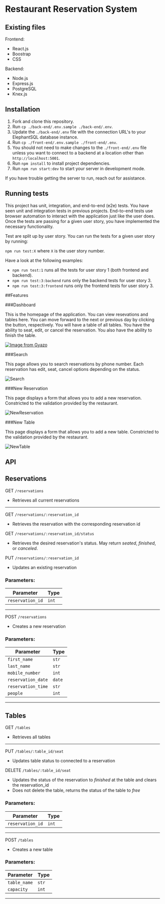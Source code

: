 # Restaurant Reservation System

## Existing files

Frontend:

- React.js
- Boostrap
- CSS

Backend:

- Node.js
- Express.js
- PostgreSQL
- Knex.js


## Installation

1. Fork and clone this repository.
1. Run `cp ./back-end/.env.sample ./back-end/.env`.
1. Update the `./back-end/.env` file with the connection URL's to your ElephantSQL database instance.
1. Run `cp ./front-end/.env.sample ./front-end/.env`.
1. You should not need to make changes to the `./front-end/.env` file unless you want to connect to a backend at a location other than `http://localhost:5001`.
1. Run `npm install` to install project dependencies.
1. Run `npm run start:dev` to start your server in development mode.

If you have trouble getting the server to run, reach out for assistance.

## Running tests

This project has unit, integration, and end-to-end (e2e) tests. You have seen unit and integration tests in previous projects.
End-to-end tests use browser automation to interact with the application just like the user does.
Once the tests are passing for a given user story, you have implemented the necessary functionality.

Test are split up by user story. You can run the tests for a given user story by running:

`npm run test:X` where `X` is the user story number.

Have a look at the following examples:

- `npm run test:1` runs all the tests for user story 1 (both frontend and backend).
- `npm run test:3:backend` runs only the backend tests for user story 3.
- `npm run test:3:frontend` runs only the frontend tests for user story 3.

##Features

###Dashboard

This is the homepage of the application.  You can view resevations and tables here.  You can move forward to the next or previous day by clicking the button, respectively.  You will have a table of all tables.  You have the ability to seat, edit, or cancel the reservation.  You also have the ability to finish the table.

[![Image from Gyazo](https://i.gyazo.com/06bdd08ce71c86047f2342fab7a6cd8e.png)](https://gyazo.com/06bdd08ce71c86047f2342fab7a6cd8e)

###Search

This page allows you to search reservations by phone number.  Each reservation has edit, seat, cancel options depending on the status.


![Search](https://gyazo.com/9e0a4d9cf206e9bfc1c9f24f1d0afb9c)

###New Reservation

This page displays a form that allows you to add a new reservation.  Constricted to the validation provided by the restaurant.

![NewReservation](https://gyazo.com/858f51bc72897d8b8b44131c39288f8f)

###New Table

This page displays a form that allows you to add a new table.  Constricted to the validation provided by the restaurant.

![NewTable](https://gyazo.com/8cbd8f7926a4f02ca5ed118a1121c071)


## API
## Reservations
GET `/reservations`
- Retrieves all current reservations

----

GET `/reservations/:reservation_id`
- Retrieves the reservation with the corresponding reservation id 

GET `/reservations/:reservation_id/status`
- Retrieves the desired reservation's status. May return *seated*, *finished*, or *canceled*.

PUT `/reservations/:reservation_id`
- Updates an existing reservation

### Parameters:
| Parameter | Type |
| --------- | ---- |
| `reservation_id`| `int` |

----

POST `/reservations`
- Creates a new reservation

### Parameters:
| Parameter | Type |
| --------- | ---- |
| `first_name`| `str` |
| `last_name`| `str` |
| `mobile_number`| `int` |
| `reservation_date`| `date` |
| `reservation_time`| `str` |
| `people`| `int` |

----

## Tables
GET `/tables`
- Retrieves all tables

----

PUT `/tables/:table_id/seat`
- Updates table status to connected to a reservation 

DELETE `/tables/:table_id/seat`
- Updates the status of the reservation to *finished* at the table and clears the reservation_id
- Does not delete the table, returns the status of the table to *free*

### Parameters:
| Parameter | Type |
| --------- | ---- |
| `reservation_id`| `int` |

----

POST `/tables`
- Creates a new table

### Parameters:
| Parameter | Type |
| --------- | ---- |
| `table_name`| `str` |
| `capacity`| `int` |

----